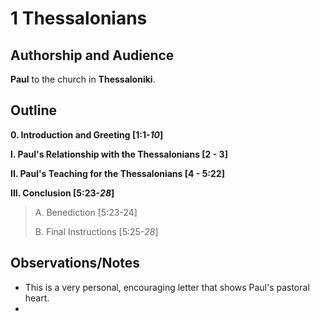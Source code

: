 # 1 Thessalonians

## Authorship and Audience
**Paul** to the church in **Thessaloniki**.

## Outline
**0. Introduction and Greeting  [1:1-*10*]**

**I. Paul's Relationship with the Thessalonians  [2 - 3]**

**II. Paul's Teaching for the Thessalonians  [4 - 5:22]**

**III. Conclusion  [5:23-*28*]**

  > A. Benediction  [5:23-24]
  > 
  > B. Final Instructions  [5:25-*28*]

## Observations/Notes
  - This is a very personal, encouraging letter that shows Paul's pastoral heart.
  - 
